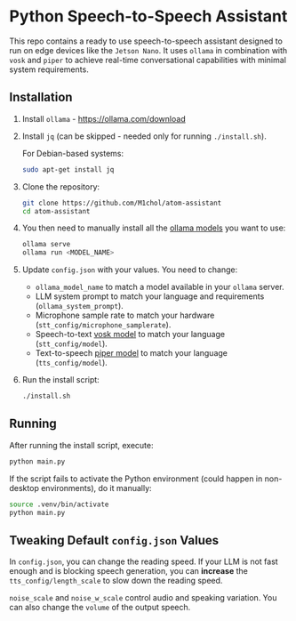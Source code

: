# Python Speech-to-Speech Assistant

This repo contains a ready to use speech-to-speech assistant designed to run on edge devices like the `Jetson Nano`. It uses `ollama` in combination with `vosk` and `piper` to achieve real-time conversational capabilities with minimal system requirements.

## Installation

1.  Install `ollama` - https://ollama.com/download

2.  Install `jq` (can be skipped - needed only for running `./install.sh`).
  
    For Debian-based systems:
    ```bash
    sudo apt-get install jq
    ```

3.  Clone the repository:
    ```bash
    git clone https://github.com/M1chol/atom-assistant
    cd atom-assistant
    ```

4.  You then need to manually install all the [ollama models](https://ollama.com/search) you want to use:
    ```bash
    ollama serve
    ollama run <MODEL_NAME>
    ```

5.  Update `config.json` with your values. You need to change:
    -   `ollama_model_name` to match a model available in your `ollama` server.
    -   LLM system prompt to match your language and requirements (`ollama_system_prompt`).
    -   Microphone sample rate to match your hardware (`stt_config/microphone_samplerate`).
    -   Speech-to-text [vosk model](https://alphacephei.com/vosk/models) to match your language (`stt_config/model`).
    -   Text-to-speech [piper model](https://rhasspy.github.io/piper-samples/) to match your language (`tts_config/model`).

6.  Run the install script:
    ```bash
    ./install.sh
    ```

## Running

After running the install script, execute:
```bash
python main.py
```
If the script fails to activate the Python environment (could happen in non-desktop environments), do it manually:
```bash
source .venv/bin/activate
python main.py
```

## Tweaking Default `config.json` Values

In `config.json`, you can change the reading speed. If your LLM is not fast enough and is blocking speech generation, you can **increase** the `tts_config/length_scale` to slow down the reading speed.

`noise_scale` and `noise_w_scale` control audio and speaking variation. You can also change the `volume` of the output speech.